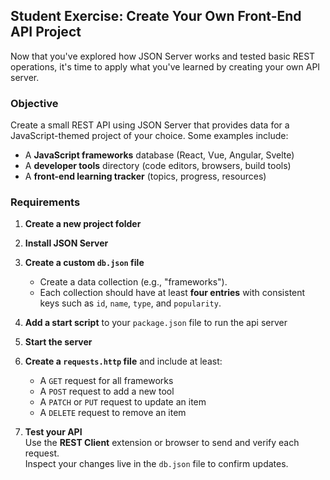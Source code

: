 ## Student Exercise: Create Your Own Front-End API Project

Now that you've explored how JSON Server works and tested basic REST operations, it's time to apply what you've learned by creating your own API server.

### Objective
Create a small REST API using JSON Server that provides data for a JavaScript-themed project of your choice. Some examples include:
- A **JavaScript frameworks** database (React, Vue, Angular, Svelte)
- A **developer tools** directory (code editors, browsers, build tools)
- A **front-end learning tracker** (topics, progress, resources)

### Requirements

1. **Create a new project folder**
  
1. **Install JSON Server**
  
2. **Create a custom `db.json` file**  
   - Create a data collection (e.g., "frameworks").
   - Each collection should have at least **four entries** with consistent keys such as `id`, `name`, `type`, and `popularity`.

3. **Add a start script** to your `package.json` file to run the api server
   
4. **Start the server**
   
5. **Create a `requests.http` file** and include at least:
   - A `GET` request for all frameworks
   - A `POST` request to add a new tool
   - A `PATCH` or `PUT` request to update an item
   - A `DELETE` request to remove an item

6. **Test your API**  
   Use the **REST Client** extension or browser to send and verify each request.  
   Inspect your changes live in the `db.json` file to confirm updates.